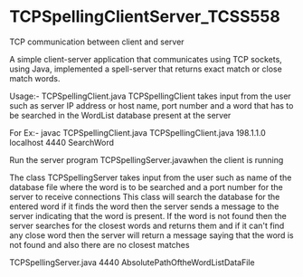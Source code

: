 # TCPSpellingClientServer_TCSS558
TCP communication between client and server

A simple client-server application that communicates using TCP sockets, using Java, implemented a spell-server that returns exact match or close match words.

Usage:- 
TCPSpellingClient.java
TCPSpellingClient takes input from the user such as server IP address or host name, port number and a word that has to be searched in the WordList database present at the server

For Ex:- javac TCPSpellingClient.java
 TCPSpellingClient.java 198.1.1.0 localhost 4440 SearchWord
 
Run the server program TCPSpellingServer.javawhen the client is running
 
The class TCPSpellingServer takes input from the user such as name of the database file where 
the word is to be searched and a port number for the server to receive connections This class will 
search the database for the entered word if it finds the word then the server sends a message 
to the server indicating that the word is present. If the word is not found then the server searches 
for the closest words and returns them and if it can't find any close word then the server will
return a message saying that the word is not found and also there are no closest matches 
 
TCPSpellingServer.java 4440 AbsolutePathOftheWordListDataFile


